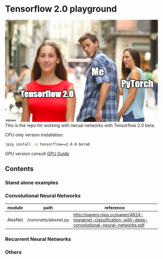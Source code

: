# Tensorflow 2.0 playground
![image](35adva.jpg)  
This is the repo for working with nerual networks with Tensorflow 2.0 beta.

CPU only version installation:  
```bash
!pip install -q tensorflow==2.0.0-beta0
```

GPU version consult [GPU Guide](https://www.tensorflow.org/install/gpu)

## Contents
### Stand alone examples

### Convolutional Neural Networks
| module | path | reference |
|---|---|---|
| AlexNet | /convnets/alexnet.py | http://papers.nips.cc/paper/4824-imagenet-classification-with-deep-convolutional-neural-networks.pdf |

### Recurrent Neural Networks

### Others

